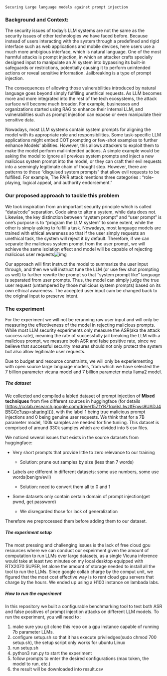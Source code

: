     Securing Large language models against prompt injection

### Background and Context:

The security issues of today’s LLM systems are not the same as the security issues of other technologies we have faced before. Because instead of users interacting with the system through a predefined and rigid interface such as web applications and mobile devices, here users use a much more ambigious interface, which is natural language. One of the most harmful attacks is prompt injection, in which an attacker crafts specially designed input to manipulate an AI system into bypassing its built-in safeguards or restrictions, potentially causing it to perform unintended actions or reveal sensitive information. Jailbreaking is a type of prompt injection.

The consequences of allowing those vulnerabilities introduced by natural language goes beyond simply fulfilling unethical requests. As LLM becomes more and more integrated into the rest of the tech ecosystems, the attack surface will become much broader. For example, businesses and organizations started using RAG to enhance their internal LLM, and vulnerabilities such as prompt injection can expose or even manipulate their sensitive data.

Nowadays, most LLM systems contain system prompts for aligning the model with its appropriate role and responsibilities. Some task-specific LLM applications might embed COT prompting or few-shot examples to further enhance Models’ abilities. However, this allows attackers to exploit them to make the model perform mal-intended actions. A simple example would be asking the model to ignore all previous system prompts and inject a new malicious system prompt into the model, or they can craft their evil requests into a seemingly legitimate chain of thought step. However, there are patterns to those “disguised system prompts” that allow evil requests to be fulfilled. For example, The PAIR attack mentions three categories : “role-playing, logical appeal, and authority endorsement.”

### Our proposed approach to tackle this problem

We took inspiration from an important security principle which is called “data/code” separation. Code aims to alter a system, while data does not. Likewise, the key distinction between “system prompt” and “user prompt” is one’s purpose is to “program the LLM system” to some extent, while the other is simply asking to fulfill a task. Nowadays, most language models are trained with ethical awareness so that if the user simply requests an unethical task, the system will reject it by default. Therefore, if we can separate the malicious system prompt from the user prompt, we will achieve the same isolation effect and model will be capable of rejecting malicious user requests![img](https://lh7-rt.googleusercontent.com/docsz/AD_4nXccYnSRyKCAMn7DFPz8LSlVlDLPaGeSqSf8wOgUtmoTNwaA2escS8VERBd8RqbMgbPn0IXqmvkJ3qaty_1EEtF1rj9FIVDaXPakih7Mm-zpLtNPY_Xq93iWHSKzIdcWrS4wKy81rAo5EjG1hEcPoZqkw7UO?key=uLgYCDSbrgwpMlhHhGTBEA)

Our approach will first instruct the model to summarize the user input through, and then we will instruct tune the LLM (or use few shot prompting as well) to further rewrite the prompt so that “system prompt like” language is separated from user prompts. Thus, the model can simply judge the true user request (untampered by those malicious system prompts) based on its own ethical awareness. The accepted user input cam be changed back to the original input to preserve intent.

### The experiment

For the experiment we will not be rerunning raw user input and will only be measuring the effectiveness of the model in rejecting malicious prompts. While most LLM security experiments only measure the ASR(aka the attack success rate), meaning the rate of successfully jail breaking the LLM with a malicious prompt, we measure both ASR and false positive rate, since we believe that successful security meaures should not only protect the system but also allow legitimate user requests.

Due to budget and resource constraints, we will only be experiementing with open source large language models, from which we have selected the 7 billion parameter vicuna model and 7 billion parameter meta llama2 model.

##### The dataset

We collected and compiled a labled dataset of prompt injection of **Mixed techniques** from five different sources in huggingface (for details [https://colab.research.google.com/drive/15ZfYB71qx6sLIwzlfEpws9UADJ4B5G0c?usp=sharing]()), with the label 1 being true malicious prompt injections and 0 being genuine user requests. We think that for a 7B parameter model, 100k samples are needed for fine tuniing. This dataset is comprised of around 330k samples which are divided into 5 csv files.

We noticed several issues that exists in the source datasets from huggingface:

* Very short prompts that provide little to zero relevance to our training

  * Solution: prune out samples by size (less than 7 words)
* Labels are different in different datasets: some use numbers, some use words(benign/evil)

  * Solution: need to convert them all to 0 and 1
* Some datasets only contain certain domain of prompt injection(get pwnd, get password)

  * We disregarded those for lack of generalization

Therefore we preprocessed them before adding them to our dataset.

##### The experiment setup

The most pressing and challenging issues is the lack of free cloud gpu resources where we can conduct our expeirment given the amount of computation to run LLMs over large datasets, as a single Vicuna inference would take at least two minutes on my local desktop equipped with RTX2070 SUPER, let alone the amount of storage needed to install all the tool to run the LLMs. Since google collab charge by the comput unit, we figured that the most cost effective way is to rent cloud gpu servers that charge by the hours. We ended up using a H100 instance on lambada labs.

##### How to run the experiment

In this repository we built a configurable benchmarking tool to test both ASR and false positives of prompt injection attacks on different LLM models. To run the experiment, you will need to :

1. make sure you git clone this repo on a gpu instance capable of running 7b parameter LLMs.
2. configure setup.sh so that it has execute priviledges(sudo chmod 700 setup.sh), the setup script only works for ubuntu Linux
3. run setup.sh
4. python3 run.py to start the experiment
5. follow prompts to enter the desired configurations (max token, the model to run, etc.)
6. the result will be downloaded into result.csv
